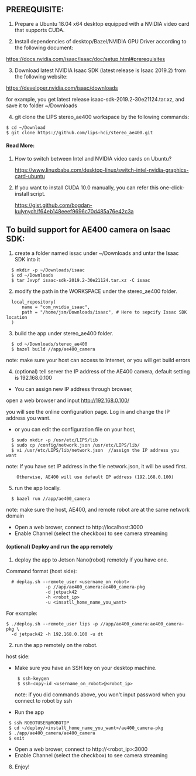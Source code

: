 ## PREREQUISITE:

1. Prepare a Ubuntu 18.04 x64 desktop equipped with a NVIDIA video card that supports CUDA.

2. Install dependencies of desktop/Bazel/NVIDIA GPU Driver according to the following document:
  
  https://docs.nvidia.com/isaac/isaac/doc/setup.html#prerequisites

3. Download latest NVIDIA Isaac SDK (latest release is Isaac 2019.2) from the following website:

  https://developer.nvidia.com/isaac/downloads

  for example, you get latest release isaac-sdk-2019.2-30e21124.tar.xz, and save it to folder ~/Downloads

4. git clone the LIPS stereo_ae400 workspace by the following commands:
```
$ cd ~/Download
$ git clone https://github.com/lips-hci/stereo_ae400.git
```

#### Read More:

1. How to switch between Intel and NVIDIA video cards on Ubuntu?
   
   https://www.linuxbabe.com/desktop-linux/switch-intel-nvidia-graphics-card-ubuntu
      
2. If you want to install CUDA 10.0 manually, you can refer this one-click-install script.
   
   https://gist.github.com/bogdan-kulynych/f64eb148eeef9696c70d485a76e42c3a

## To build support for AE400 camera on Isaac SDK:

1. create a folder named issac under ~/Downloads and untar the Isaac SDK into it
```
  $ mkdir -p ~/Downloads/isaac
  $ cd ~/Downloads
  $ tar Jxvpf isaac-sdk-2019.2-30e21124.tar.xz -C isaac
```

2. modify the path in the WORKSPACE under the stereo_ae400 folder.
```
  local_repository(
      name = "com_nvidia_isaac",
      path = "/home/jsm/Downloads/isaac", # Here to sepcify Issac SDK location
  )
```

3. build the app under stereo_ae400 folder.
```
  $ cd ~/Downloads/stereo_ae400
  $ bazel build //app/ae400_camera
```
  note: make sure your host can access to Internet, or you will get build errors

4. (optional) tell server the IP address of the AE400 camera, default setting is 192.168.0.100

 - You can assign new IP address through browser,
  
  open a web browser and input http://192.168.0.100/

  you will see the online configuration page. Log in and change the IP address you want.

 - or you can edit the configuration file on your host,
```
  $ sudo mkdir -p /usr/etc/LIPS/lib
  $ sudo cp /config/network.json /usr/etc/LIPS/lib/
  $ vi /usr/etc/LIPS/lib/network.json  //assign the IP address you want
```
  note: If you have set IP address in the file network.json, it will be used first.
  
        Otherwise, AE400 will use default IP address (192.168.0.100)

5. run the app locally.
```
  $ bazel run //app/ae400_camera
```

  note: make sure the host, AE400, and remote robot are at the same network domain

 - Open a web brower, connect to http://localhost:3000
 - Enable Channel (select the checkbox) to see camera streaming

#### (optional) Deploy and run the app remotely

1. deploy the app to Jetson Nano(robot) remotely if you have one.

  Command format (host side):
```
  # deplay.sh --remote_user <username_on_robot>
               -p //app/ae400_camera:ae400_camera-pkg
               -d jetpack42
               -h <robot_ip>
               -u <insatll_home_name_you_want>
```
  For example:
```
$ ./deploy.sh --remote_user lips -p //app/ae400_camera:ae400_camera-pkg \
  -d jetpack42 -h 192.168.0.100 -u dt
```

2. run the app remotely on the robot.

host side:

 - Make sure you have an SSH key on your desktop machine.
   ```
    $ ssh-keygen
    $ ssh-copy-id <username_on_robot>@<robot_ip>
    ```
   note: if you did commands above, you won't input password when you connect to robot by ssh

 - Run the app
 ```
  $ ssh ROBOTUSER@ROBOTIP
  $ cd ~/deploy/<install_home_name_you_want>/ae400_camera-pkg
  $ ./app/ae400_camera/ae400_camera
  $ exit
```

 - Open a web brower, connect to http://<robot_ip>:3000
 - Enable Channel (select the checkbox) to see camera streaming

8. Enjoy!
